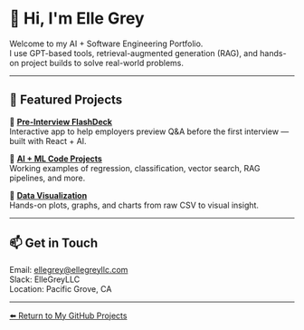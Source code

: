 # 👋 Hi, I'm Elle Grey
Welcome to my AI + Software Engineering Portfolio.  
I use GPT-based tools, retrieval-augmented generation (RAG), and hands-on project builds to solve real-world problems.

---

## 🚀 Featured Projects

🔹 [**Pre-Interview FlashDeck**](https://github.com/Loretta991/Pre-Interview-FlashDeck)  
Interactive app to help employers preview Q&A before the first interview — built with React + AI.

🔹 [**AI + ML Code Projects**](https://github.com/Loretta991/AI-ML-Code-Projects)  
Working examples of regression, classification, vector search, RAG pipelines, and more.

🔹 [**Data Visualization**](https://github.com/Loretta991/Data-Visualization)  
Hands-on plots, graphs, and charts from raw CSV to visual insight.

---

## 📫 Get in Touch

Email: [ellegrey@ellegreyllc.com](mailto:ellegrey@ellegreyllc.com)  
Slack: ElleGreyLLC  
Location: Pacific Grove, CA

---

[⬅️ Return to My GitHub Projects](https://github.com/Loretta991)

